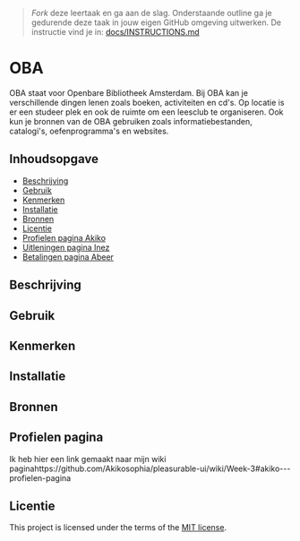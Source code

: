 > _Fork_ deze leertaak en ga aan de slag. Onderstaande outline ga je gedurende deze taak in jouw eigen GitHub omgeving uitwerken. De instructie vind je in: [docs/INSTRUCTIONS.md](docs/INSTRUCTIONS.md)

# OBA
OBA staat voor Openbare Bibliotheek Amsterdam. Bij OBA kan je verschillende dingen lenen zoals boeken, activiteiten en cd's. Op locatie is er een studeer plek en ook de ruimte om een leesclub te organiseren. Ook kun je bronnen van de OBA gebruiken zoals informatiebestanden, catalogi's, oefenprogramma's en websites. 


## Inhoudsopgave

  * [Beschrijving](#beschrijving)
  * [Gebruik](#gebruik)
  * [Kenmerken](#kenmerken)
  * [Installatie](#installatie)
  * [Bronnen](#bronnen)
  * [Licentie](#licentie)
  * [Profielen pagina Akiko](#Profielenpagina)
  * [Uitleningen pagina Inez](#Uitleningen)
  * [Betalingen pagina Abeer](#Betalingenpagina)

## Beschrijving
<!-- Bij Beschrijving staat kort beschreven wat voor project het is en wat je hebt gemaakt -->
<!-- Voeg een mooie poster visual toe 📸 -->
<!-- Voeg een link toe naar Github Pages 🌐-->

## Gebruik
<!-- Bij Gebruik staat de user story, hoe het werkt en wat je er mee kan. -->

## Kenmerken
<!-- Bij Kenmerken staat welke technieken zijn gebruikt en hoe. Wat is de HTML structuur? Wat zijn de belangrijkste dingen in CSS? Wat is er met JS gedaan en hoe? Misschien heb je iets met NodeJS gedaan, of heb je een framwork of library gebruikt? -->

## Installatie
<!-- Bij Instalatie staat hoe een andere developer aan jouw repo kan werken -->

## Bronnen

## Profielen pagina
Ik heb hier een link gemaakt naar mijn wiki paginahttps://github.com/Akikosophia/pleasurable-ui/wiki/Week-3#akiko---profielen-pagina

## Licentie

This project is licensed under the terms of the [MIT license](./LICENSE).

